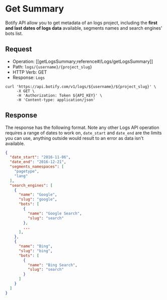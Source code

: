 # Get Summary

Botify API allow you to get metadata of an logs project, including the **first and last dates of logs data** available, segments names and search engines' bots list.

## Request

- Operation: [[getLogsSummary;reference#/Logs/getLogsSummary]]
- Path: `logs/{username}/{project_slug}`
- HTTP Verb: GET
- Response: `Logs`

```SH
curl 'https://api.botify.com/v1/logs/${username}/${project_slug}' \
     -X GET \
     -H 'Authorization: Token ${API_KEY}' \
     -H 'Content-type: application/json'
```

## Response

The response has the following format.
Note any other Logs API operation requires a range of dates to work on, `date_start` and `date_end` are the limits you can use, anything outside would result to an error as data isn't available.

```JSON
{
  "date_start": "2016-11-06",
  "date_end": "2016-12-21",
  "segments_namespaces": [
    "pagetype",
    "lang"
  ],
  "search_engines": [
    {
      "name": "Google",
      "slug": "google",
      "bots": [
        {
          "name": "Google Search",
          "slug": "search"
        },
        ...
      ],
    },
    {
      "name": "Bing",
      "slug": "bing",
      "bots": [
        {
          "name": "Bing Search",
          "slug": "search"
        }
      ]
    }
  ]
}
```

